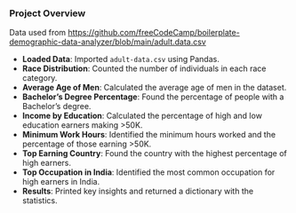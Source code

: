 

### Project Overview

Data used from https://github.com/freeCodeCamp/boilerplate-demographic-data-analyzer/blob/main/adult.data.csv

- **Loaded Data**: Imported `adult-data.csv` using Pandas.
- **Race Distribution**: Counted the number of individuals in each race category.
- **Average Age of Men**: Calculated the average age of men in the dataset.
- **Bachelor’s Degree Percentage**: Found the percentage of people with a Bachelor’s degree.
- **Income by Education**: Calculated the percentage of high and low education earners making >50K.
- **Minimum Work Hours**: Identified the minimum hours worked and the percentage of those earning >50K.
- **Top Earning Country**: Found the country with the highest percentage of high earners.
- **Top Occupation in India**: Identified the most common occupation for high earners in India.
- **Results**: Printed key insights and returned a dictionary with the statistics.


